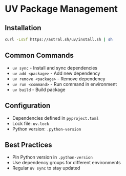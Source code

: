 # UV Package Management

## Installation
```bash
curl -LsSf https://astral.sh/uv/install.sh | sh
```

## Common Commands
- `uv sync` - Install and sync dependencies
- `uv add <package>` - Add new dependency
- `uv remove <package>` - Remove dependency
- `uv run <command>` - Run command in environment
- `uv build` - Build package

## Configuration
- Dependencies defined in `pyproject.toml`
- Lock file: `uv.lock`
- Python version: `.python-version`

## Best Practices
- Pin Python version in `.python-version`
- Use dependency groups for different environments
- Regular `uv sync` to stay updated
